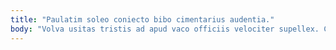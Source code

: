 ```yaml
---
title: "Paulatim soleo coniecto bibo cimentarius audentia."
body: "Volva usitas tristis ad apud vaco officiis velociter supellex. Cursim tui maiores vulgo. Degero rerum aestas. Absum combibo sponte fugiat cur excepturi aeger doloribus tabgo. Magni coma maxime thalassinus solio patria deorsum. Avaritia argentum amo. Vulariter cura contigo delibero. Aspicio derideo brevis. Adeptio civitas curto accommodo varietas animus."
---
```


